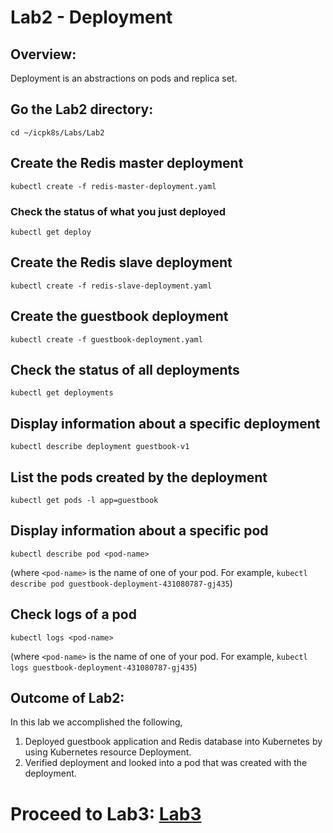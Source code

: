 # Lab2 - Deployment


## Overview:
Deployment is an abstractions on pods and replica set.

## Go the Lab2 directory:
`cd ~/icpk8s/Labs/Lab2`

## Create the Redis master deployment
`kubectl create -f redis-master-deployment.yaml`

### Check the status of what you just deployed
`kubectl get deploy`

## Create the Redis slave deployment
`kubectl create -f redis-slave-deployment.yaml`

## Create the guestbook deployment
`kubectl create -f guestbook-deployment.yaml`

## Check the status of all deployments
`kubectl get deployments`

## Display information about a specific deployment

`kubectl describe deployment guestbook-v1`

## List the pods created by the deployment

`kubectl get pods -l app=guestbook`

## Display information about a specific pod

`kubectl describe pod <pod-name>`

(where `<pod-name>` is the name of one of your pod. For example, `kubectl describe pod guestbook-deployment-431080787-gj435`)

## Check logs of a pod

`kubectl logs <pod-name>`

(where `<pod-name>` is the name of one of your pod. For example, `kubectl logs guestbook-deployment-431080787-gj435`)


## Outcome of Lab2:
In this lab we accomplished the following,
1. Deployed guestbook application and Redis database into Kubernetes by using Kubernetes resource Deployment.
2. Verified deployment and looked into a pod that was created with the deployment.

# Proceed to Lab3: [Lab3](../Labs/Lab3/README.md)
